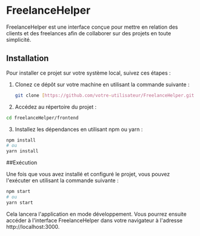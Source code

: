 # FreelanceHelper

FreelanceHelper est une interface conçue pour mettre en relation des clients et des freelances afin de collaborer sur des projets en toute simplicité.

## Installation

Pour installer ce projet sur votre système local, suivez ces étapes :

1. Clonez ce dépôt sur votre machine en utilisant la commande suivante :
   ```bash
   git clone [https://github.com/votre-utilisateur/FreelanceHelper.git](https://github.com/sartek430/freelanceHelper.git)
   ```
2. Accédez au répertoire du projet :

```bash
cd freelanceHelper/frontend
```

3. Installez les dépendances en utilisant npm ou yarn :

```bash
npm install
# ou
yarn install
```

##Exécution

Une fois que vous avez installé et configuré le projet, vous pouvez l'exécuter en utilisant la commande suivante :

```bash
npm start
# ou
yarn start
```

Cela lancera l'application en mode développement. Vous pourrez ensuite accéder à l'interface FreelanceHelper dans votre navigateur à l'adresse http://localhost:3000.
